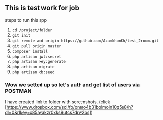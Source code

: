 ## This is test work for job

steps to run this app
1. `cd /project/folder`
2. `git init`
3. `git remote add origin https://github.com/AzamkhonKh/test_2room.git`
4. `git pull origin master`
5. `composer install`
6. `php artisan jwt:secret`
7. `php artisan key:generate`
8. `php artisan migrate`
9. `php artisan db:seed`

### Wow we setted up so let's auth and get list of users via POSTMAN

I have created link to folder with screenshots. (click [https://www.dropbox.com/scl/fo/onmo4b31bolmoin10q5e8/h?dl=0&rlkey=x85ayakzr0xks9utcs7drw2bs])